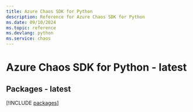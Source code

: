 ```yaml
---
title: Azure Chaos SDK for Python
description: Reference for Azure Chaos SDK for Python
ms.date: 09/10/2024
ms.topic: reference
ms.devlang: python
ms.service: chaos
---
```

# Azure Chaos SDK for Python - latest
## Packages - latest
[!INCLUDE [packages](chaos-index.md)]